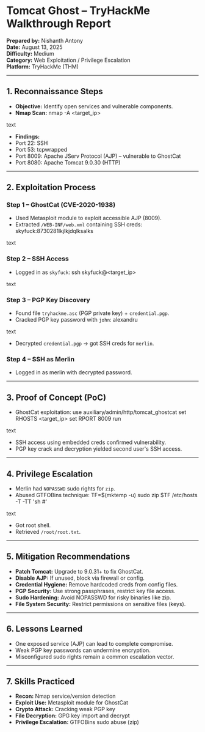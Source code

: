 # Tomcat Ghost – TryHackMe Walkthrough Report

**Prepared by:** Nishanth Antony  
**Date:** August 13, 2025  
**Difficulty:** Medium  
**Category:** Web Exploitation / Privilege Escalation  
**Platform:** TryHackMe (THM)  

---

## 1. Reconnaissance Steps

- **Objective:** Identify open services and vulnerable components.
- **Nmap Scan:**
nmap -A <target_ip>

text
- **Findings:**
- Port 22: SSH
- Port 53: tcpwrapped
- Port 8009: Apache JServ Protocol (AJP) – vulnerable to GhostCat
- Port 8080: Apache Tomcat 9.0.30 (HTTP)

---

## 2. Exploitation Process

### Step 1 – GhostCat (CVE-2020-1938)
- Used Metasploit module to exploit accessible AJP (8009).
- Extracted `/WEB-INF/web.xml` containing SSH creds:
skyfuck:8730281lkjlkjdqlksalks

text

### Step 2 – SSH Access
- Logged in as `skyfuck`:
ssh skyfuck@<target_ip>

text

### Step 3 – PGP Key Discovery
- Found file `tryhackme.asc` (PGP private key) + `credential.pgp`.
- Cracked PGP key password with `john`:
alexandru

text
- Decrypted `credential.pgp` → got SSH creds for `merlin`.

### Step 4 – SSH as Merlin
- Logged in as merlin with decrypted password.

---

## 3. Proof of Concept (PoC)

- GhostCat exploitation:
use auxiliary/admin/http/tomcat_ghostcat
set RHOSTS <target_ip>
set RPORT 8009
run

text
- SSH access using embedded creds confirmed vulnerability.
- PGP key crack and decryption yielded second user's SSH access.

---

## 4. Privilege Escalation

- Merlin had `NOPASSWD` sudo rights for `zip`.
- Abused GTFOBins technique:
TF=$(mktemp -u)
sudo zip $TF /etc/hosts -T -TT 'sh #'

text
- Got root shell.
- Retrieved `/root/root.txt`.

---

## 5. Mitigation Recommendations

- **Patch Tomcat:** Upgrade to 9.0.31+ to fix GhostCat.
- **Disable AJP:** If unused, block via firewall or config.
- **Credential Hygiene:** Remove hardcoded creds from config files.
- **PGP Security:** Use strong passphrases, restrict key file access.
- **Sudo Hardening:** Avoid NOPASSWD for risky binaries like zip.
- **File System Security:** Restrict permissions on sensitive files (keys).

---

## 6. Lessons Learned

- One exposed service (AJP) can lead to complete compromise.
- Weak PGP key passwords can undermine encryption.
- Misconfigured sudo rights remain a common escalation vector.

---

## 7. Skills Practiced

- **Recon:** Nmap service/version detection
- **Exploit Use:** Metasploit module for GhostCat
- **Crypto Attack:** Cracking weak PGP key
- **File Decryption:** GPG key import and decrypt
- **Privilege Escalation:** GTFOBins sudo abuse (zip)

